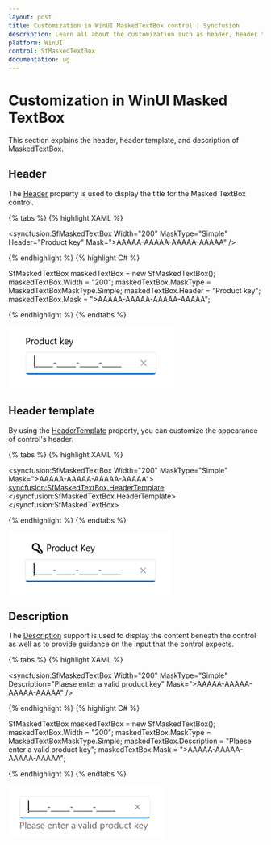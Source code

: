 ```yaml
---
layout: post
title: Customization in WinUI MaskedTextBox control | Syncfusion
description: Learn all about the customization such as header, header template, and description support in the MaskedTextBox (SfMaskedTextBox) control.
platform: WinUI
control: SfMaskedTextBox
documentation: ug
---
```


# Customization in WinUI Masked TextBox

This section explains the header, header template, and description of MaskedTextBox.

## Header

The [Header](https://help.syncfusion.com/cr/winui/Syncfusion.UI.Xaml.Editors.SfMaskedTextBox.html#Syncfusion_UI_Xaml_Editors_SfMaskedTextBox_Header) property is used to display the title for the Masked TextBox control.

{% tabs %}
{% highlight XAML %}

<syncfusion:SfMaskedTextBox Width="200"
                            MaskType="Simple"
                            Header="Product key"
                            Mask=">AAAAA-AAAAA-AAAAA-AAAAA" />

{% endhighlight %}
{% highlight C# %}

SfMaskedTextBox maskedTextBox = new SfMaskedTextBox();
maskedTextBox.Width = "200";
maskedTextBox.MaskType = MaskedTextBoxMaskType.Simple;
maskedTextBox.Header = "Product key";
maskedTextBox.Mask = ">AAAAA-AAAAA-AAAAA-AAAAA";

{% endhighlight %}
{% endtabs %}

![WinUI Masked TextBox header](MaskedTextBox_Images/winui_masked_textbox_header.png)

## Header template

By using the [HeaderTemplate](https://help.syncfusion.com/cr/winui/Syncfusion.UI.Xaml.Editors.SfMaskedTextBox.html#Syncfusion_UI_Xaml_Editors_SfMaskedTextBox_HeaderTemplate) property, you can customize the appearance of control's header. 

{% tabs %}
{% highlight XAML %}

<syncfusion:SfMaskedTextBox Width="200" MaskType="Simple" Mask=">AAAAA-AAAAA-AAAAA-AAAAA">
    <syncfusion:SfMaskedTextBox.HeaderTemplate>
        <DataTemplate>
            <StackPanel Orientation="Horizontal">
                <Path Fill="Black" 
                        Data="M22.311 20.7506C22.311 17.5746 19.7364 15 16.5604 15C13.3845 15 10.8099 17.5746 10.8099 20.7506C10.8099 23.9265 13.3845 26.5011 16.5604 26.5011C16.8898 26.5011 17.2133 26.4733 17.5286 26.4198C17.7169 27.0177 18.2757 27.4512 18.9357 27.4512H19.3609V27.8764C19.3609 28.6911 20.0213 29.3515 20.836 29.3515H21.2611V29.7766C21.2611 30.5913 21.9215 31.2517 22.7362 31.2517H25.5249C26.3396 31.2517 27 30.5913 27 29.7766V27.5981C27 27.2069 26.8446 26.8317 26.568 26.5551L22.144 22.1311C22.2532 21.688 22.311 21.2254 22.311 20.7506ZM16.5604 17C18.6318 17 20.311 18.6792 20.311 20.7506C20.311 21.1292 20.2552 21.493 20.1521 21.8352C20.0027 22.3307 20.1036 22.9192 20.5208 23.3364L25 27.8156V29.2517H23.2611V28.8265C23.2611 28.0119 22.6007 27.3515 21.7861 27.3515H21.3609V26.9263C21.3609 26.1116 20.7005 25.4512 19.8858 25.4512H19.4147C19.1998 24.5974 18.2731 24.1788 17.5206 24.3773C17.2152 24.4579 16.8936 24.5011 16.5604 24.5011C14.4891 24.5011 12.8099 22.8219 12.8099 20.7506C12.8099 18.6792 14.4891 17 16.5604 17Z"/>
                <TextBlock Text="Product Key" Margin="5,12,0,0"/>
            </StackPanel>
        </DataTemplate>
    </syncfusion:SfMaskedTextBox.HeaderTemplate>
</syncfusion:SfMaskedTextBox>

{% endhighlight %}
{% endtabs %}

![WinUI Masked TextBox header template](MaskedTextBox_Images/winui_masked_textbox_header_template.png)

## Description

The [Description](https://help.syncfusion.com/cr/winui/Syncfusion.UI.Xaml.Editors.SfMaskedTextBox.html#Syncfusion_UI_Xaml_Editors_SfMaskedTextBox_Description) support is used to display the content beneath the control as well as to provide guidance on the input that the control expects.

{% tabs %}
{% highlight XAML %}

<syncfusion:SfMaskedTextBox Width="200"
                            MaskType="Simple"
                            Description="Plaese enter a valid product key"
                            Mask=">AAAAA-AAAAA-AAAAA-AAAAA" />

{% endhighlight %}
{% highlight C# %}

SfMaskedTextBox maskedTextBox = new SfMaskedTextBox();
maskedTextBox.Width = "200";
maskedTextBox.MaskType = MaskedTextBoxMaskType.Simple;
maskedTextBox.Description = "Plaese enter a valid product key";
maskedTextBox.Mask = ">AAAAA-AAAAA-AAAAA-AAAAA";

{% endhighlight %}
{% endtabs %}

![WinUI Masked TextBox description](MaskedTextBox_Images/winui_masked_textbox_description.png)